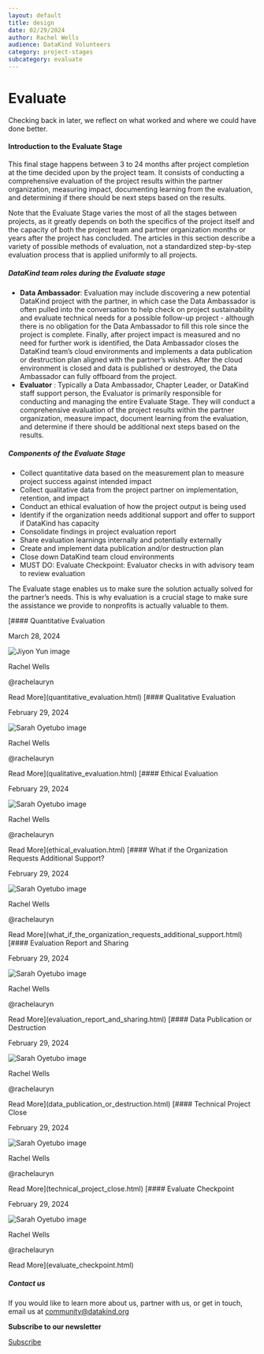 ```yaml
---
layout: default
title: design
date: 02/29/2024
author: Rachel Wells
audience: DataKind Volunteers
category: project-stages
subcategory: evaluate
---
```





Evaluate
========


Checking back in later, we reflect on what worked and where we could have done better.







#### Introduction to the Evaluate Stage


This final stage happens between 3 to 24 months after project completion at the time decided upon by the project team. It consists of conducting a comprehensive evaluation of the project results within the partner organization, measuring impact, documenting learning from the evaluation, and determining if there should be next steps based on the results.


Note that the Evaluate Stage varies the most of all the stages between projects, as it greatly depends on both the specifics of the project itself and the capacity of both the project team and partner organization months or years after the project has concluded. The articles in this section describe a variety of possible methods of evaluation, not a standardized step\-by\-step evaluation process that is applied uniformly to all projects.


##### DataKind team roles during the Evaluate stage


* **Data Ambassador**: Evaluation may include discovering a new potential DataKind project with the partner, in which case the Data Ambassador is often pulled into the conversation to help check on project sustainability and evaluate technical needs for a possible follow\-up project \- although there is no obligation for the Data Ambassador to fill this role since the project is complete. Finally, after project impact is measured and no need for further work is identified, the Data Ambassador closes the DataKind team’s cloud environments and implements a data publication or destruction plan aligned with the partner’s wishes. After the cloud environment is closed and data is published or destroyed, the Data Ambassador can fully offboard from the project.
* **Evaluator** : Typically a Data Ambassador, Chapter Leader, or DataKind staff support person, the Evaluator is primarily responsible for conducting and managing the entire Evaluate Stage. They will conduct a comprehensive evaluation of the project results within the partner organization, measure impact, document learning from the evaluation, and determine if there should be additional next steps based on the results.


##### Components of the Evaluate Stage


* Collect quantitative data based on the measurement plan to measure project success against intended impact
* Collect qualitative data from the project partner on implementation, retention, and impact
* Conduct an ethical evaluation of how the project output is being used
* Identify if the organization needs additional support and offer to support if DataKind has capacity
* Consolidate findings in project evaluation report
* Share evaluation learnings internally and potentially externally
* Create and implement data publication and/or destruction plan
* Close down DataKind team cloud environments
* MUST DO: Evaluate Checkpoint: Evaluator checks in with advisory team to review evaluation


The Evaluate stage enables us to make sure the solution actually solved for the partner’s needs. This is why evaluation is a crucial stage to make sure the assistance we provide to nonprofits is actually valuable to them.






[#### Quantitative Evaluation


March 28, 2024


![Jiyon Yun image](https://avatars.githubusercontent.com/u/95733281?s=72)


Rachel Wells


@rachelauryn



Read More](quantitative_evaluation.html)
[#### Qualitative Evaluation


February 29, 2024


![Sarah Oyetubo image](https://avatars.githubusercontent.com/u/70516588?s=72)


Rachel Wells


@rachelauryn



Read More](qualitative_evaluation.html)
[#### Ethical Evaluation


February 29, 2024


![Sarah Oyetubo image](https://avatars.githubusercontent.com/u/70516588?s=72)


Rachel Wells


@rachelauryn



Read More](ethical_evaluation.html)
[#### What if the Organization Requests Additional Support?


February 29, 2024


![Sarah Oyetubo image](https://avatars.githubusercontent.com/u/70516588?s=72)


Rachel Wells


@rachelauryn



Read More](what_if_the_organization_requests_additional_support.html)
[#### Evaluation Report and Sharing


February 29, 2024


![Sarah Oyetubo image](https://avatars.githubusercontent.com/u/70516588?s=72)


Rachel Wells


@rachelauryn



Read More](evaluation_report_and_sharing.html)
[#### Data Publication or Destruction


February 29, 2024


![Sarah Oyetubo image](https://avatars.githubusercontent.com/u/70516588?s=72)


Rachel Wells


@rachelauryn



Read More](data_publication_or_destruction.html)
[#### Technical Project Close


February 29, 2024


![Sarah Oyetubo image](https://avatars.githubusercontent.com/u/70516588?s=72)


Rachel Wells


@rachelauryn



Read More](technical_project_close.html)
[#### Evaluate Checkpoint


February 29, 2024


![Sarah Oyetubo image](https://avatars.githubusercontent.com/u/70516588?s=72)


Rachel Wells


@rachelauryn



Read More](evaluate_checkpoint.html)





##### Contact us


If you would like to learn more about us, partner with us, or get in touch, email us at community@datakind.org




**Subscribe to our newsletter**
  

[Subscribe](https://www.datakind.org/subscribe/)



